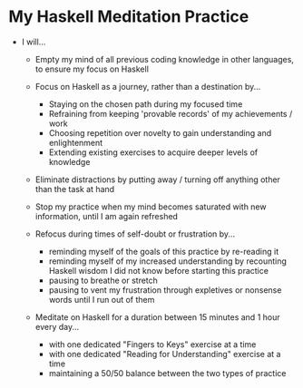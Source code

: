 # My Haskell Meditation Practice

* I will...

  * Empty my mind of all previous coding knowledge in other languages, to ensure my focus on Haskell
  
  * Focus on Haskell as a journey, rather than a destination by...
  
    * Staying on the chosen path during my focused time
    * Refraining from keeping 'provable records' of my achievements / work 
    * Choosing repetition over novelty to gain understanding and enlightenment
    * Extending existing exercises to acquire deeper levels of knowledge
  
  * Eliminate distractions by putting away / turning off anything other than the task at hand
  
  * Stop my practice when my mind becomes saturated with new information, until I am again refreshed
  
  * Refocus during times of self-doubt or frustration by...
    
    * reminding myself of the goals of this practice by re-reading it
    * reminding myself of my increased understanding by recounting Haskell wisdom I did not know before starting this practice
    * pausing to breathe or stretch
    * pausing to vent my frustration through expletives or nonsense words until I run out of them
  
  * Meditate on Haskell for a duration between 15 minutes and 1 hour every day...
    
    * with one dedicated "Fingers to Keys" exercise at a time
    * with one dedicated "Reading for Understanding" exercise at a time
    * maintaining a 50/50 balance between the two types of practice

